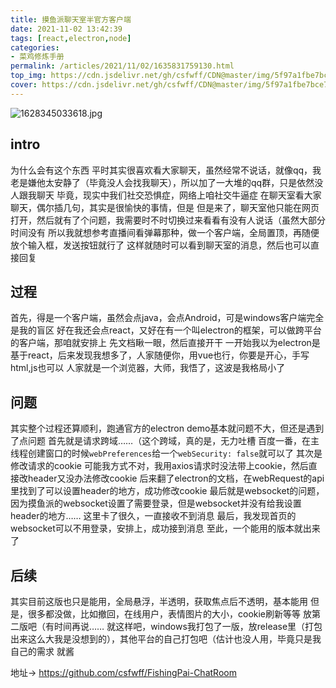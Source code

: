 ```yaml
---
title: 摸鱼派聊天室半官方客户端
date: 2021-11-02 13:42:39
tags: [react,electron,node]
categories: 
- 菜鸡修炼手册
permalink: /articles/2021/11/02/1635831759130.html
top_img: https://cdn.jsdelivr.net/gh/csfwff/CDN@master/img/5f97a1fbe7bce744465a7b9e.jpg
cover: https://cdn.jsdelivr.net/gh/csfwff/CDN@master/img/5f97a1fbe7bce744465a7b9e.jpg
---
```

![1628345033618.jpg](https://cdn.jsdelivr.net/gh/csfwff/CDN@master/img/5f97a1fbe7bce744465a7b9e.jpg)

## intro
为什么会有这个东西
平时其实很喜欢看大家聊天，虽然经常不说话，就像qq，我老是嫌他太安静了（毕竟没人会找我聊天），所以加了一大堆的qq群，只是依然没人跟我聊天
毕竟，现实中我们社交恐惧症，网络上咱社交牛逼症
在聊天室看大家聊天，偶尔插几句，其实是很愉快的事情，但是
但是来了，聊天室他只能在网页打开，然后就有了个问题，我需要时不时切换过来看看有没有人说话（虽然大部分时间没有
所以我就想参考直播间看弹幕那种，做一个客户端，全局置顶，再随便放个输入框，发送按钮就行了
这样就随时可以看到聊天室的消息，然后也可以直接回复

## 过程
首先，得是一个客户端，虽然会点java，会点Android，可是windows客户端完全是我的盲区
好在我还会点react，又好在有一个叫electron的框架，可以做跨平台的客户端，那咱就安排上
先文档瞅一眼，然后直接开干
一开始我以为electron是基于react，后来发现我想多了，人家随便你，用vue也行，你要是开心，手写html,js也可以
人家就是一个浏览器，大师，我悟了，这波是我格局小了

## 问题
其实整个过程还算顺利，跑通官方的electron demo基本就问题不大，但还是遇到了点问题
首先就是请求跨域……（这个跨域，真的是，无力吐槽
百度一番，在主线程创建窗口的时候`webPreferences`给一个`webSecurity: false`就可以了
其次是修改请求的cookie
可能我方式不对，我用axios请求时没法带上cookie，然后直接改header又没办法修改cookie
后来翻了electron的文档，在webRequest的api里找到了可以设置header的地方，成功修改cookie
最后就是websocket的问题，因为摸鱼派的websocket设置了需要登录，但是websocket并没有给我设置header的地方……
这里卡了很久，一直接收不到消息
最后，我发现首页的websocket可以不用登录，安排上，成功接到消息
至此，一个能用的版本就出来了

## 后续
其实目前这版也只是能用，全局悬浮，半透明，获取焦点后不透明，基本能用
但是，很多都没做，比如撤回，在线用户，表情图片的大小，cookie刷新等等
放第二版吧（有时间再说……
就这样吧，windows我打包了一版，放release里（打包出来这么大我是没想到的），其他平台的自己打包吧（估计也没人用，毕竟只是我自己的需求
就酱


地址-> https://github.com/csfwff/FishingPai-ChatRoom



